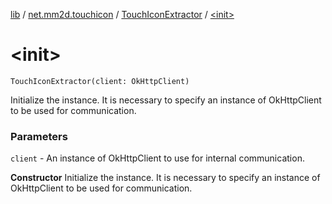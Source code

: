 [lib](../../index.md) / [net.mm2d.touchicon](../index.md) / [TouchIconExtractor](index.md) / [&lt;init&gt;](./-init-.md)

# &lt;init&gt;

`TouchIconExtractor(client: OkHttpClient)`

Initialize the instance.
It is necessary to specify an instance of OkHttpClient to be used for communication.

### Parameters

`client` - An instance of OkHttpClient to use for internal communication.

**Constructor**
Initialize the instance.
It is necessary to specify an instance of OkHttpClient to be used for communication.

